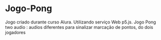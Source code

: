 # Jogo-Pong
Jogo criado durante curso Alura. Utilizando serviço Web p5.js.
Jogo Pong two audio : audios diferentes para sinalizar marcação de pontos, do dois jogadores
